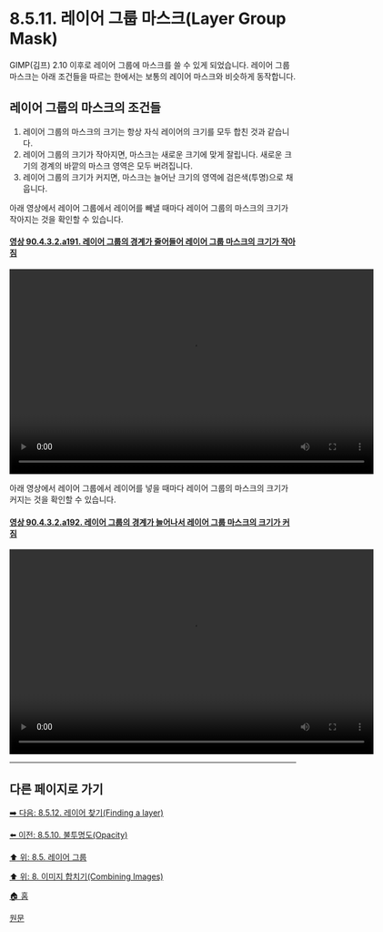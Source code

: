 # 8.5.11. 레이어 그룹 마스크(Layer Group Mask)
GIMP(김프) 2.10 이후로 레이어 그룹에 마스크를 쓸 수 있게 되었습니다. 레이어 그룹 마스크는 아래 조건들을 따르는 한에서는 보통의 레이어 마스크와 비슷하게 동작합니다.

## 레이어 그룹의 마스크의 조건들
1. 레이어 그룹의 마스크의 크기는 항상 자식 레이어의 크기를 모두 합친 것과 같습니다.
2. 레이어 그룹의 크기가 작아지면, 마스크는 새로운 크기에 맞게 잘립니다. 새로운 크기의 경계의 바깥의 마스크 영역은 모두 버려집니다.
3. 레이어 그룹의 크기가 커지면, 마스크는 늘어난 크기의 영역에 검은색(투명)으로 채웁니다.

아래 영상에서 레이어 그룹에서 레이어를 빼낼 때마다 레이어 그룹의 마스크의 크기가 작아지는 것을 확인할 수 있습니다.

<a id="90-04-03-02-a191"></a>

#### [영상 90.4.3.2.a191. 레이어 그룹의 경계가 줄어들어 레이어 그룹 마스크의 크기가 작아짐](./90-04-0003-002-layer_group.md#90-04-03-02-a191)
<video controls="controls" width="640" height="360" src="https://github.com/wonder13662/gimp/assets/15767104/bc97311e-27d2-4342-b28b-be81e1dfc6f2"></video>

아래 영상에서 레이어 그룹에서 레이어를 넣을 때마다 레이어 그룹의 마스크의 크기가 커지는 것을 확인할 수 있습니다.

<a id="90-04-03-02-a192"></a>

#### [영상 90.4.3.2.a192. 레이어 그룹의 경계가 늘어나서 레이어 그룹 마스크의 크기가 커짐](./90-04-0003-002-layer_group.md#90-04-03-02-a192)
<video controls="controls" width="640" height="360" src="https://github.com/wonder13662/gimp/assets/15767104/dafb7205-1a89-4fe4-a0e0-719c42ee5cd9"></video>

***

## 다른 페이지로 가기
[➡️ 다음: 8.5.12. 레이어 찾기(Finding a layer)](./08-05-12-finding_a_layer.md)

[⬅️ 이전: 8.5.10. 불투명도(Opacity)](./08-05-10-opacity.md)

[⬆️ 위: 8.5. 레이어 그룹](./08-05-00-layer-groups.md)

[⬆️ 위: 8. 이미지 합치기(Combining Images)](./08-00-combining-images.md)

[🏠 홈](./00-home.md)

[원문](https://docs.gimp.org/2.10/ko/gimp-layer-groups.html)
